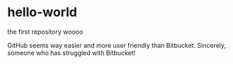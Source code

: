 # hello-world
the first repository woooo


GitHub seems way easier and more user friendly than Bitbucket. Sincerely, someone who has struggled with Bitbucket!
